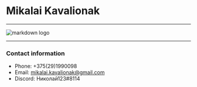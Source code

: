 # Mikalai Kavalionak
-----

![markdown logo](E:\проекты\IMG_20220103_233804)

-----

### Contact information
- Phone: +375(29)1990098
- Email: mikalai.kavalionak@gmail.com
- Discord: Николай123#8114